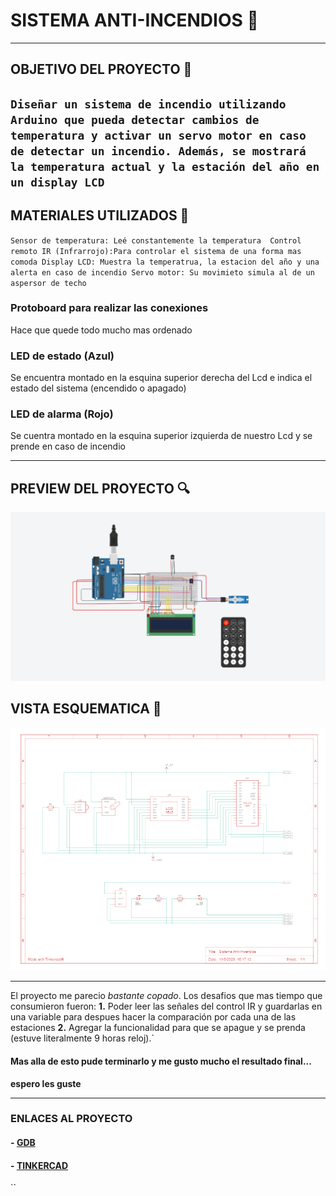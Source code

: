# SISTEMA ANTI-INCENDIOS 🚨

---

## OBJETIVO DEL PROYECTO 📑
``
Diseñar un sistema de incendio utilizando Arduino que pueda
detectar cambios de temperatura y activar un servo motor en caso de detectar un incendio.
Además, se mostrará la temperatura actual y la estación del año en un display LCD
``
---

## MATERIALES UTILIZADOS 🔧
``
Sensor de temperatura: Leé constantemente la temperatura 
Control remoto IR (Infrarrojo):Para controlar el sistema de una forma mas comoda
Display LCD: Muestra la temperatrua, la estacion del año y una alerta en caso de incendio
Servo motor: Su movimieto simula al de un aspersor de techo
``
### Protoboard para realizar las conexiones
Hace que quede todo mucho mas ordenado
### LED de estado (Azul) 
Se encuentra montado en la esquina superior derecha del Lcd e indica el estado del sistema (encendido o apagado)
### LED de alarma (Rojo) 
Se cuentra montado en la esquina superior izquierda de nuestro Lcd y se prende en caso de incendio 

---

## PREVIEW DEL PROYECTO 🔍
![img](preview.png)

## VISTA ESQUEMATICA 📐
![img](Vistaesquematica.png) 

---
El proyecto me parecio *bastante copado*. Los desafios que mas tiempo que consumieron fueron:
**1.** Poder leer las señales del control IR y guardarlas en una variable para despues hacer la comparación por cada una de las estaciones
**2.**  Agregar la funcionalidad para que se apague y se prenda (estuve literalmente 9 horas reloj).`
#### Mas alla de esto pude terminarlo y me gusto mucho el resultado final...
**espero les guste** 

---

### ENLACES AL PROYECTO
#### - [GDB](https://onlinegdb.com/HAFM3ZeGAx) 
#### - [TINKERCAD](https://onlinegdb.com/HAFM3ZeGAx) 


``
